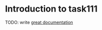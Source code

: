 # Introduction to task111

TODO: write [great documentation](http://jacobian.org/writing/what-to-write/)
